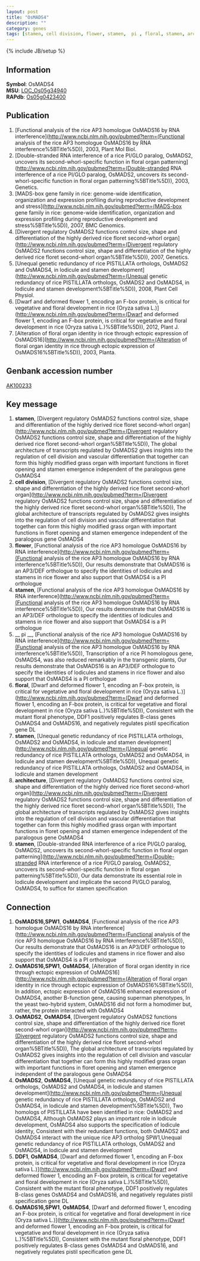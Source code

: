```yaml
---
layout: post
title: "OsMADS4"
description: ""
category: genes
tags: [stamen, cell division, flower, stamen,  pi , floral, stamen, architecture, stamen]
---
```

{% include JB/setup %}

## Information
__Symbol__: OsMADS4  
__MSU__: [LOC_Os05g34940](http://rice.plantbiology.msu.edu/cgi-bin/ORF_infopage.cgi?orf=LOC_Os05g34940)  
__RAPdb__: [Os05g0423400](http://rapdb.dna.affrc.go.jp/viewer/gbrowse_details/irgsp1?name=Os05g0423400)  

## Publication
1. [Functional analysis of the rice AP3 homologue OsMADS16 by RNA interference](http://www.ncbi.nlm.nih.gov/pubmed?term=(Functional analysis of the rice AP3 homologue OsMADS16 by RNA interference%5BTitle%5D)), 2003, Plant Mol Biol.
2. [Double-stranded RNA interference of a rice PI/GLO paralog, OsMADS2, uncovers its second-whorl-specific function in floral organ patterning](http://www.ncbi.nlm.nih.gov/pubmed?term=(Double-stranded RNA interference of a rice PI/GLO paralog, OsMADS2, uncovers its second-whorl-specific function in floral organ patterning%5BTitle%5D)), 2003, Genetics.
3. [MADS-box gene family in rice: genome-wide identification, organization and expression profiling during reproductive development and stress](http://www.ncbi.nlm.nih.gov/pubmed?term=(MADS-box gene family in rice: genome-wide identification, organization and expression profiling during reproductive development and stress%5BTitle%5D)), 2007, BMC Genomics.
4. [Divergent regulatory OsMADS2 functions control size, shape and differentiation of the highly derived rice floret second-whorl organ](http://www.ncbi.nlm.nih.gov/pubmed?term=(Divergent regulatory OsMADS2 functions control size, shape and differentiation of the highly derived rice floret second-whorl organ%5BTitle%5D)), 2007, Genetics.
5. [Unequal genetic redundancy of rice PISTILLATA orthologs, OsMADS2 and OsMADS4, in lodicule and stamen development](http://www.ncbi.nlm.nih.gov/pubmed?term=(Unequal genetic redundancy of rice PISTILLATA orthologs, OsMADS2 and OsMADS4, in lodicule and stamen development%5BTitle%5D)), 2008, Plant Cell Physiol.
6. [Dwarf and deformed flower 1, encoding an F-box protein, is critical for vegetative and floral development in rice (Oryza sativa L.)](http://www.ncbi.nlm.nih.gov/pubmed?term=(Dwarf and deformed flower 1, encoding an F-box protein, is critical for vegetative and floral development in rice (Oryza sativa L.)%5BTitle%5D)), 2012, Plant J.
7. [Alteration of floral organ identity in rice through ectopic expression of OsMADS16](http://www.ncbi.nlm.nih.gov/pubmed?term=(Alteration of floral organ identity in rice through ectopic expression of OsMADS16%5BTitle%5D)), 2003, Planta.

## Genbank accession number
[AK100233](http://www.ncbi.nlm.nih.gov/nuccore/AK100233)

## Key message
1. __stamen__, [Divergent regulatory OsMADS2 functions control size, shape and differentiation of the highly derived rice floret second-whorl organ](http://www.ncbi.nlm.nih.gov/pubmed?term=(Divergent regulatory OsMADS2 functions control size, shape and differentiation of the highly derived rice floret second-whorl organ%5BTitle%5D)),  The global architecture of transcripts regulated by OsMADS2 gives insights into the regulation of cell division and vascular differentiation that together can form this highly modified grass organ with important functions in floret opening and stamen emergence independent of the paralogous gene OsMADS4
2. __cell division__, [Divergent regulatory OsMADS2 functions control size, shape and differentiation of the highly derived rice floret second-whorl organ](http://www.ncbi.nlm.nih.gov/pubmed?term=(Divergent regulatory OsMADS2 functions control size, shape and differentiation of the highly derived rice floret second-whorl organ%5BTitle%5D)),  The global architecture of transcripts regulated by OsMADS2 gives insights into the regulation of cell division and vascular differentiation that together can form this highly modified grass organ with important functions in floret opening and stamen emergence independent of the paralogous gene OsMADS4
3. __flower__, [Functional analysis of the rice AP3 homologue OsMADS16 by RNA interference](http://www.ncbi.nlm.nih.gov/pubmed?term=(Functional analysis of the rice AP3 homologue OsMADS16 by RNA interference%5BTitle%5D)),  Our results demonstrate that OsMADS16 is an AP3/DEF orthologue to specify the identities of lodicules and stamens in rice flower and also support that OsMADS4 is a PI orthologue
4. __stamen__, [Functional analysis of the rice AP3 homologue OsMADS16 by RNA interference](http://www.ncbi.nlm.nih.gov/pubmed?term=(Functional analysis of the rice AP3 homologue OsMADS16 by RNA interference%5BTitle%5D)),  Our results demonstrate that OsMADS16 is an AP3/DEF orthologue to specify the identities of lodicules and stamens in rice flower and also support that OsMADS4 is a PI orthologue
5. __ pi __, [Functional analysis of the rice AP3 homologue OsMADS16 by RNA interference](http://www.ncbi.nlm.nih.gov/pubmed?term=(Functional analysis of the rice AP3 homologue OsMADS16 by RNA interference%5BTitle%5D)),  Transcription of a rice PI homologous gene, OsMADS4, was also reduced remarkably in the transgenic plants, Our results demonstrate that OsMADS16 is an AP3/DEF orthologue to specify the identities of lodicules and stamens in rice flower and also support that OsMADS4 is a PI orthologue
6. __floral__, [Dwarf and deformed flower 1, encoding an F-box protein, is critical for vegetative and floral development in rice (Oryza sativa L.)](http://www.ncbi.nlm.nih.gov/pubmed?term=(Dwarf and deformed flower 1, encoding an F-box protein, is critical for vegetative and floral development in rice (Oryza sativa L.)%5BTitle%5D)),  Consistent with the mutant floral phenotype, DDF1 positively regulates B-class genes OsMADS4 and OsMADS16, and negatively regulates pistil specification gene DL
7. __stamen__, [Unequal genetic redundancy of rice PISTILLATA orthologs, OsMADS2 and OsMADS4, in lodicule and stamen development](http://www.ncbi.nlm.nih.gov/pubmed?term=(Unequal genetic redundancy of rice PISTILLATA orthologs, OsMADS2 and OsMADS4, in lodicule and stamen development%5BTitle%5D)), Unequal genetic redundancy of rice PISTILLATA orthologs, OsMADS2 and OsMADS4, in lodicule and stamen development
8. __architecture__, [Divergent regulatory OsMADS2 functions control size, shape and differentiation of the highly derived rice floret second-whorl organ](http://www.ncbi.nlm.nih.gov/pubmed?term=(Divergent regulatory OsMADS2 functions control size, shape and differentiation of the highly derived rice floret second-whorl organ%5BTitle%5D)),  The global architecture of transcripts regulated by OsMADS2 gives insights into the regulation of cell division and vascular differentiation that together can form this highly modified grass organ with important functions in floret opening and stamen emergence independent of the paralogous gene OsMADS4
9. __stamen__, [Double-stranded RNA interference of a rice PI/GLO paralog, OsMADS2, uncovers its second-whorl-specific function in floral organ patterning](http://www.ncbi.nlm.nih.gov/pubmed?term=(Double-stranded RNA interference of a rice PI/GLO paralog, OsMADS2, uncovers its second-whorl-specific function in floral organ patterning%5BTitle%5D)),  Our data demonstrate its essential role in lodicule development and implicate the second PI/GLO paralog, OsMADS4, to suffice for stamen specification

## Connection
1. __OsMADS16,SPW1__, __OsMADS4__, [Functional analysis of the rice AP3 homologue OsMADS16 by RNA interference](http://www.ncbi.nlm.nih.gov/pubmed?term=(Functional analysis of the rice AP3 homologue OsMADS16 by RNA interference%5BTitle%5D)),  Our results demonstrate that OsMADS16 is an AP3/DEF orthologue to specify the identities of lodicules and stamens in rice flower and also support that OsMADS4 is a PI orthologue
2. __OsMADS16,SPW1__, __OsMADS4__, [Alteration of floral organ identity in rice through ectopic expression of OsMADS16](http://www.ncbi.nlm.nih.gov/pubmed?term=(Alteration of floral organ identity in rice through ectopic expression of OsMADS16%5BTitle%5D)),  In addition, ectopic expression of OsMADS16 enhanced expression of OsMADS4, another B-function gene, causing superman phenotypes, In the yeast two-hybrid system, OsMADS16 did not form a homodimer but, rather, the protein interacted with OsMADS4
3. __OsMADS2__, __OsMADS4__, [Divergent regulatory OsMADS2 functions control size, shape and differentiation of the highly derived rice floret second-whorl organ](http://www.ncbi.nlm.nih.gov/pubmed?term=(Divergent regulatory OsMADS2 functions control size, shape and differentiation of the highly derived rice floret second-whorl organ%5BTitle%5D)),  The global architecture of transcripts regulated by OsMADS2 gives insights into the regulation of cell division and vascular differentiation that together can form this highly modified grass organ with important functions in floret opening and stamen emergence independent of the paralogous gene OsMADS4
4. __OsMADS2__, __OsMADS4__, [Unequal genetic redundancy of rice PISTILLATA orthologs, OsMADS2 and OsMADS4, in lodicule and stamen development](http://www.ncbi.nlm.nih.gov/pubmed?term=(Unequal genetic redundancy of rice PISTILLATA orthologs, OsMADS2 and OsMADS4, in lodicule and stamen development%5BTitle%5D)), Two homologs of PISTILLATA have been identified in rice: OsMADS2 and OsMADS4, Although OsMADS2 plays an important role in lodicule development, OsMADS4 also supports the specification of lodicule identity, Consistent with their redundant functions, both OsMADS2 and OsMADS4 interact with the unique rice AP3 ortholog SPW1,Unequal genetic redundancy of rice PISTILLATA orthologs, OsMADS2 and OsMADS4, in lodicule and stamen development
5. __DDF1__, __OsMADS4__, [Dwarf and deformed flower 1, encoding an F-box protein, is critical for vegetative and floral development in rice (Oryza sativa L.)](http://www.ncbi.nlm.nih.gov/pubmed?term=(Dwarf and deformed flower 1, encoding an F-box protein, is critical for vegetative and floral development in rice (Oryza sativa L.)%5BTitle%5D)),  Consistent with the mutant floral phenotype, DDF1 positively regulates B-class genes OsMADS4 and OsMADS16, and negatively regulates pistil specification gene DL
6. __OsMADS16,SPW1__, __OsMADS4__, [Dwarf and deformed flower 1, encoding an F-box protein, is critical for vegetative and floral development in rice (Oryza sativa L.)](http://www.ncbi.nlm.nih.gov/pubmed?term=(Dwarf and deformed flower 1, encoding an F-box protein, is critical for vegetative and floral development in rice (Oryza sativa L.)%5BTitle%5D)),  Consistent with the mutant floral phenotype, DDF1 positively regulates B-class genes OsMADS4 and OsMADS16, and negatively regulates pistil specification gene DL


